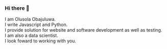 ### Hi there 👋

I am Olusola Obajuluwa. <br/>
I write Javascript and Python. <br/>
I provide solution for website and software development as well as testing. <br/>
I am also a data scientist. <br/>
I look foward to working with you. 

<!--
**ObasV/ObasV** is a ✨ _special_ ✨ repository because its `README.md` (this file) appears on your GitHub profile.

Here are some ideas to get you started:

- 🔭 I’m currently working on ...
- 🌱 I’m currently learning ...
- 👯 I’m looking to collaborate on ...
- 🤔 I’m looking for help with ...
- 💬 Ask me about ...
- 📫 How to reach me: ...
- 😄 Pronouns: ...
- ⚡ Fun fact: ...
-->
